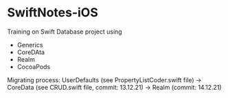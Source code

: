 # SwiftNotes-iOS
Training on Swift Database project using
- Generics
- CoreDAta
- Realm
- CocoaPods

Migrating process: 
UserDefaults (see PropertyListCoder.swift file) -> 
CoreData (see CRUD.swift file, commit: 13.12.21) -> 
Realm (commit: 14.12.21)
